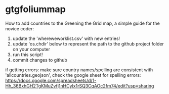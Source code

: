 # gtgfoliummap
How to add countries to the Greening the Grid map, a simple guide for the novice coder:
1) update the 'whereweworklist.csv' with new entries!
2) update 'os.chdir' below to represent the path to the github project folder on your computer
3) run this script!
4) commit changes to github
    
if getting errors: make sure country names/spelling are consistent with 'allcountries.geojson', 
check the google sheet for spelling errors: https://docs.google.com/spreadsheets/d/1-Hh_36BxhGH2TgKMuZvfj1nHCyIx1rSQ3CqAOc2fm74/edit?usp=sharing
